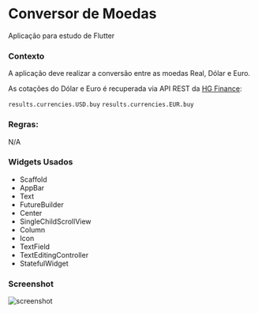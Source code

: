 # Conversor de Moedas

Aplicação para estudo de Flutter

### Contexto

A aplicação deve realizar a conversão entre as moedas Real, Dólar e Euro.

As cotações do Dólar e Euro é recuperada via API REST da [HG Finance](https://api.hgbrasil.com/finance):

```results.currencies.USD.buy```
```results.currencies.EUR.buy```

### Regras:

N/A

### Widgets Usados

- Scaffold
- AppBar
- Text
- FutureBuilder
- Center
- SingleChildScrollView
- Column
- Icon
- TextField
- TextEditingController
- StatefulWidget


### Screenshot



![screenshot](https://github.com/claudivanmoreira/flutter-course-projects/blob/master/contador_de_pessoas/screenshot.png?raw=true)
